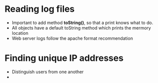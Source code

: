 # Reading log files

- Important to add method **toString()**, so that a print knows what to do.
- All objects have a default toString method which prints the mermory location
- Web server logs follow the apache format recommendation

# Finding unique IP addresses

- Distinguish users from one another
- 